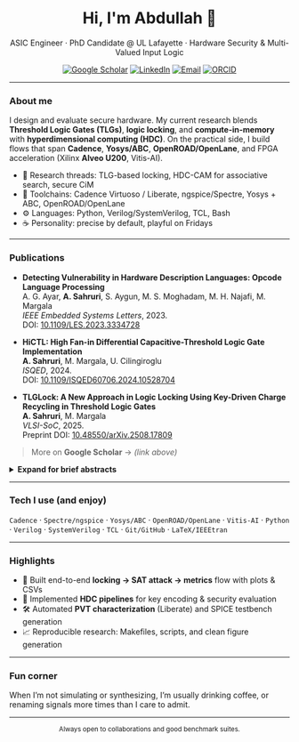 <!-- Profile README for @abdullahsahruri -->
<!-- Tip: press "." on GitHub to open this in the web editor with Copilot enabled -->

<h1 align="center">Hi, I'm Abdullah 👋</h1>
<p align="center">
  ASIC Engineer · PhD Candidate @ UL Lafayette · Hardware Security & Multi-Valued Input Logic
</p>

<p align="center">
  <a href="https://scholar.google.com/citations?user=vYw5gWcAAAAJ&hl=en"><img alt="Google Scholar" src="https://img.shields.io/badge/Scholar-4285F4?logo=googlescholar&logoColor=white"></a>
  <a href="https://www.linkedin.com/in/abdullahsahruri/"><img alt="LinkedIn" src="https://img.shields.io/badge/LinkedIn-0A66C2?logo=linkedin&logoColor=white"></a>
  <a href="mailto:abdullah.sahruri@gmail.com"><img alt="Email" src="https://img.shields.io/badge/Email-abdullah.sahruri%40gmail.com-DA3B01"></a>
  <a href="https://orcid.org/0000-0002-1825-0097"><img alt="ORCID" src="https://img.shields.io/badge/ORCID-0000--0002--1825--0097-A6CE39?logo=orcid&logoColor=white"></a>
</p>

---

### About me
I design and evaluate secure hardware. My current research blends **Threshold Logic Gates (TLGs)**, **logic locking**, and **compute-in-memory** with **hyperdimensional computing (HDC)**. On the practical side, I build flows that span **Cadence**, **Yosys/ABC**, **OpenROAD/OpenLane**, and FPGA acceleration (Xilinx **Alveo U200**, Vitis-AI).

- 🔬 Research threads: TLG-based locking, HDC-CAM for associative search, secure CiM
- 🧪 Toolchains: Cadence Virtuoso / Liberate, ngspice/Spectre, Yosys + ABC, OpenROAD/OpenLane
- ⚙️ Languages: Python, Verilog/SystemVerilog, TCL, Bash
- ☕ Personality: precise by default, playful on Fridays

---

### Publications

- **Detecting Vulnerability in Hardware Description Languages: Opcode Language Processing**  
  A. G. Ayar, **A. Sahruri**, S. Aygun, M. S. Moghadam, M. H. Najafi, M. Margala  
  *IEEE Embedded Systems Letters*, 2023.  
  DOI: [10.1109/LES.2023.3334728](https://doi.org/10.1109/LES.2023.3334728)

- **HiCTL: High Fan-in Differential Capacitive-Threshold Logic Gate Implementation**  
  **A. Sahruri**, M. Margala, U. Cilingiroglu  
  *ISQED*, 2024.  
  DOI: [10.1109/ISQED60706.2024.10528704](https://doi.org/10.1109/ISQED60706.2024.10528704)

- **TLGLock: A New Approach in Logic Locking Using Key-Driven Charge Recycling in Threshold Logic Gates**  
  **A. Sahruri**, M. Margala  
  *VLSI-SoC*, 2025.  
  Preprint DOI: [10.48550/arXiv.2508.17809](https://doi.org/10.48550/arXiv.2508.17809)

> More on **Google Scholar** → *(link above)*
<details>
<summary><b>Expand for brief abstracts</b></summary>

- **Opcode Language Processing (ESL'23):** We analyze HDL opcode sequences to surface vulnerability patterns using lightweight language-processing techniques.

- **HiCTL (ISQED'24):** A high fan-in capacitive threshold logic gate with an offset-compensated comparator; the purely capacitive feedback cuts comparator offset with compact area.

- **TLGLock (VLSI-SoC'25):** A threshold-logic-centric locking primitive with a reproducible SAT evaluation harness (runtime, clauses, conflicts).
</details>

---

### Tech I use (and enjoy)
`Cadence` · `Spectre/ngspice` · `Yosys/ABC` · `OpenROAD/OpenLane` · `Vitis-AI` · `Python` · `Verilog` · `SystemVerilog` · `TCL` · `Git/GitHub` · `LaTeX/IEEEtran`

---

### Highlights
- 🧩 Built end-to-end **locking → SAT attack → metrics** flow with plots & CSVs  
- 🧠 Implemented **HDC pipelines** for key encoding & security evaluation  
- 🛠️ Automated **PVT characterization** (Liberate) and SPICE testbench generation  
- 📈 Reproducible research: Makefiles, scripts, and clean figure generation

---

### Fun corner
When I’m not simulating or synthesizing, I’m usually drinking coffee, or renaming signals more times than I care to admit.

---

<!-- Optional: GitHub stats (comment out if you prefer minimal) -->
<!--
<p align="center">
  <img src="https://github-readme-stats.vercel.app/api?username=abdullahsahruri&show_icons=true&hide_title=true" alt="GitHub stats">
</p>
-->

<!-- Footer note -->
<p align="center"><sub>Always open to collaborations and good benchmark suites.</sub></p>
